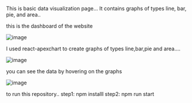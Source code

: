 This is basic data visualization page...
It contains graphs of types line, bar, pie, and area..

this is the dashboard of the website

![image](https://user-images.githubusercontent.com/64121609/228998483-a7e7943b-c4ed-45cc-a592-30cd2c1bd017.png)

I used react-apexchart to create graphs of types line,bar,pie and area....

![image](https://user-images.githubusercontent.com/64121609/228998611-354b6f2c-24bd-47d5-9602-e1a8816c5f61.png)


you can see the data by hovering on the graphs

![image](https://user-images.githubusercontent.com/64121609/228998707-aa0ef1a9-6a97-4ab6-b2bf-0f880aa1d53d.png)


to run this repository..
step1: npm installl
step2: npm run start
